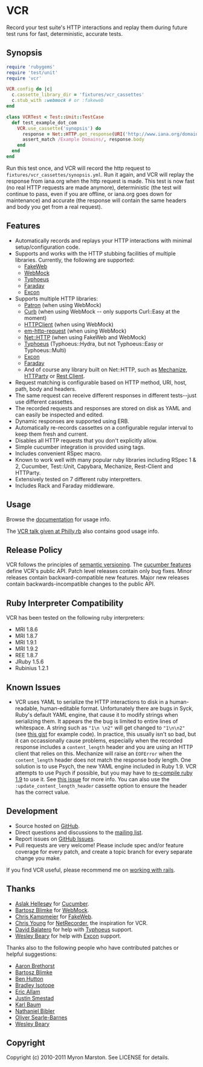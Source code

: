# VCR

Record your test suite's HTTP interactions and replay them during future test runs for fast, deterministic, accurate tests.

## Synopsis

``` ruby
require 'rubygems'
require 'test/unit'
require 'vcr'

VCR.config do |c|
  c.cassette_library_dir = 'fixtures/vcr_cassettes'
  c.stub_with :webmock # or :fakeweb
end

class VCRTest < Test::Unit::TestCase
  def test_example_dot_com
    VCR.use_cassette('synopsis') do
      response = Net::HTTP.get_response(URI('http://www.iana.org/domains/example/'))
      assert_match /Example Domains/, response.body
    end
  end
end
```

Run this test once, and VCR will record the http request to `fixtures/vcr_cassettes/synopsis.yml`.  Run it again, and VCR
will replay the response from iana.org when the http request is made.  This test is now fast (no real HTTP requests are
made anymore), deterministic (the test will continue to pass, even if you are offline, or iana.org goes down for
maintenance) and accurate (the response will contain the same headers and body you get from a real request).

## Features

* Automatically records and replays your HTTP interactions with minimal setup/configuration code.
* Supports and works with the HTTP stubbing facilities of multiple libraries.  Currently, the
  following are supported:
  * [FakeWeb](https://github.com/chrisk/fakeweb)
  * [WebMock](https://github.com/bblimke/webmock)
  * [Typhoeus](https://github.com/dbalatero/typhoeus)
  * [Faraday](https://github.com/technoweenie/faraday)
  * [Excon](https://github.com/geemus/excon)
* Supports multiple HTTP libraries:
  * [Patron](http://github.com/toland/patron) (when using WebMock)
  * [Curb](http://github.com/taf2/curb) (when using WebMock -- only supports Curl::Easy at the moment)
  * [HTTPClient](http://github.com/nahi/httpclient) (when using WebMock)
  * [em-http-request](http://github.com/igrigorik/em-http-request) (when using WebMock)
  * [Net::HTTP](http://www.ruby-doc.org/stdlib/libdoc/net/http/rdoc/index.html) (when using FakeWeb and WebMock)
  * [Typhoeus](https://github.com/dbalatero/typhoeus) (Typhoeus::Hydra, but not Typhoeus::Easy or Typhoeus::Multi)
  * [Excon](https://github.com/geemus/excon)
  * [Faraday](https://github.com/technoweenie/faraday)
  * And of course any library built on Net::HTTP, such as [Mechanize](http://github.com/tenderlove/mechanize),
    [HTTParty](http://github.com/jnunemaker/httparty) or [Rest Client](http://github.com/archiloque/rest-client).
* Request matching is configurable based on HTTP method, URI, host, path, body and headers.
* The same request can receive different responses in different tests--just use different cassettes.
* The recorded requests and responses are stored on disk as YAML and can easily be inspected and edited.
* Dynamic responses are supported using ERB.
* Automatically re-records cassettes on a configurable regular interval to keep them fresh and current.
* Disables all HTTP requests that you don't explicitly allow.
* Simple cucumber integration is provided using tags.
* Includes convenient RSpec macro.
* Known to work well with many popular ruby libraries including RSpec 1 & 2, Cucumber, Test::Unit,
  Capybara, Mechanize, Rest-Client and HTTParty.
* Extensively tested on 7 different ruby interpretters.
* Includes Rack and Faraday middleware.

## Usage

Browse the [documentation](http://relishapp.com/myronmarston/vcr) for usage info.

The [VCR talk given at Philly.rb](http://philly-rb-vcr-talk.heroku.com/) also
contains good usage info.

## Release Policy

VCR follows the principles of [semantic versioning](http://semver.org/).
The [cucumber features](http://relishapp.com/myronmarston/vcr) define
VCR's public API.  Patch level releases contain only bug fixes.  Minor
releases contain backward-compatible new features.  Major new releases
contain backwards-incompatible changes to the public API.

## Ruby Interpreter Compatibility

VCR has been tested on the following ruby interpreters:

* MRI 1.8.6
* MRI 1.8.7
* MRI 1.9.1
* MRI 1.9.2
* REE 1.8.7
* JRuby 1.5.6
* Rubinius 1.2.1

## Known Issues

* VCR uses YAML to serialize the HTTP interactions to disk in a
  human-readable, human-editable format.  Unfortunately there are bugs
  in Syck, Ruby's default YAML engine, that cause it to modify strings
  when serializing them.  It appears the the bug is limited to entire
  lines of whitespace.  A string such as `"1\n \n2"` will get changed
  to `"1\n\n2"` (see [this gist](https://gist.github.com/815754) for
  example code).  In practice, this usually isn't so bad, but it can
  occassionally cause problems, especially when the recorded
  response includes a `content_length` header and you are using an
  HTTP client that relies on this.  Mechanize will raise an `EOFError`
  when the `content_length` header does not match the response body
  length.  One solution is to use Psych, the new YAML engine included
  in Ruby 1.9.  VCR attempts to use Psych if possible, but you may have
  to [re-compile ruby 1.9](http://rhnh.net/2011/01/31/psych-yaml-in-ruby-1-9-2-with-rvm-and-snow-leopard-osx)
  to use it.  See [this issue](https://github.com/myronmarston/vcr/issues#issue/43)
  for more info.  You can also use the `:update_content_length_header`
  cassette option to ensure the header has the correct value.

## Development

* Source hosted on [GitHub](http://github.com/myronmarston/vcr).
* Direct questions and discussions to the [mailing list](http://groups.google.com/group/vcr-ruby).
* Report issues on [GitHub Issues](http://github.com/myronmarston/vcr/issues).
* Pull requests are very welcome! Please include spec and/or feature coverage for every patch,
  and create a topic branch for every separate change you make.

If you find VCR useful, please recommend me on [working with rails](http://workingwithrails.com/person/16590-myron-marston).

## Thanks

* [Aslak Hellesøy](http://github.com/aslakhellesoy) for [Cucumber](http://github.com/aslakhellesoy/cucumber).
* [Bartosz Blimke](http://github.com/bblimke) for [WebMock](http://github.com/bblimke/webmock).
* [Chris Kampmeier](http://github.com/chrisk) for [FakeWeb](http://github.com/chrisk/fakeweb).
* [Chris Young](http://github.com/chrisyoung) for [NetRecorder](http://github.com/chrisyoung/netrecorder),
  the inspiration for VCR.
* [David Balatero](https://github.com/dbalatero) for help with [Typhoeus](https://github.com/pauldix/typhoeus)
  support.
* [Wesley Beary](https://github.com/geemus) for help with [Excon](https://github.com/geemus/excon)
  support.

Thanks also to the following people who have contributed patches or helpful suggestions:

* [Aaron Brethorst](http://github.com/aaronbrethorst)
* [Bartosz Blimke](http://github.com/bblimke)
* [Ben Hutton](http://github.com/benhutton)
* [Bradley Isotope](https://github.com/bradleyisotope)
* [Eric Allam](http://github.com/rubymaverick)
* [Justin Smestad](https://github.com/jsmestad)
* [Karl Baum](https://github.com/kbaum)
* [Nathaniel Bibler](https://github.com/nbibler)
* [Oliver Searle-Barnes](https://github.com/opsb)
* [Wesley Beary](https://github.com/geemus)

## Copyright

Copyright (c) 2010-2011 Myron Marston. See LICENSE for details.
